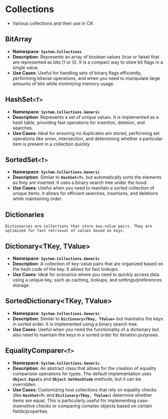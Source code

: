 # Collections

- Various collections and their use in C#.

## **BitArray**

- **Namespace**: **`System.Collections`**
- **Description**: Represents an array of boolean values (true or false) that are represented as bits (1 or 0). It is a compact way to store bit flags in a single value.
- **Use Cases**: Useful for handling sets of binary flags efficiently, performing bitwise operations, and when you need to manipulate large amounts of bits while minimizing memory usage.

## **HashSet`<T>`**

- **Namespace**: **`System.Collections.Generic`**
- **Description**: Represents a set of unique values. It is implemented as a hash table, providing fast operations for insertion, deletion, and searches.
- **Use Cases**: Ideal for ensuring no duplicates are stored, performing set operations like union, intersection, and determining whether a particular item is present in a collection quickly.

## **SortedSet`<T>`**

- **Namespace**: **`System.Collections.Generic`**
- **Description**: Similar to **`HashSet<T>`**, but automatically sorts the elements as they are inserted. It uses a binary search tree under the hood.
- **Use Cases**: Useful when you need to maintain a sorted collection of unique items. It allows for efficient searches, insertions, and deletions while maintaining order.

## **Dictionaries**

    Dictionaries are collections that store key-value pairs. They are optimized for fast retrieval of values based on keys.

## Dictionary<TKey, TValue>

- **Namespace**: **`System.Collections.Generic`**
- **Description**: A collection of key-value pairs that are organized based on the hash code of the key. It allows for fast lookups.
- **Use Cases**: Ideal for scenarios where you need to quickly access data using a unique key, such as caching, lookups, and settings/preferences storage.

## SortedDictionary<TKey, TValue>

- **Namespace**: **`System.Collections.Generic`**
- **Description**: Similar to **`Dictionary<TKey, TValue>`** but maintains the keys in sorted order. It is implemented using a binary search tree.
- **Use Cases**: Useful when you need the functionality of a dictionary but also need to maintain the keys in a sorted order for iteration purposes.

## **EqualityComparer`<T>`**

- **Namespace**: **`System.Collections.Generic`**
- **Description**: An abstract class that allows for the creation of equality comparison operations for types. The default implementation uses **`Object.Equals`** and **`Object.GetHashCode`** methods, but it can be overridden.
- **Use Cases**: Customizing how collections that rely on equality checks (like **`HashSet<T>`** and **`Dictionary<TKey, TValue>`**) determine whether items are equal. This is particularly useful for implementing case-insensitive checks or comparing complex objects based on certain fields/properties.
